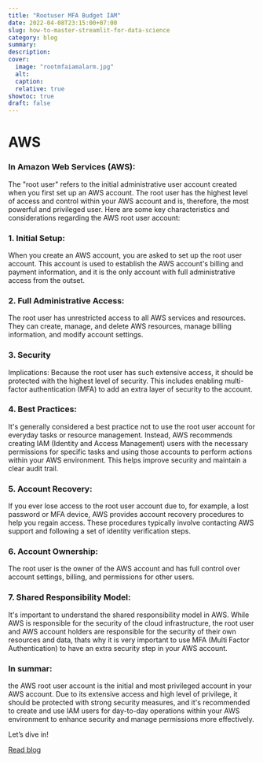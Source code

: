 ```yaml
---
title: "Rootuser MFA Budget IAM"
date: 2022-04-08T23:15:00+07:00
slug: how-to-master-streamlit-for-data-science
category: blog 
summary:
description: 
cover:
  image: "rootmfaiamalarm.jpg" 
  alt:
  caption: 
  relative: true
showtoc: true
draft: false
---
```


# AWS

### In Amazon Web Services (AWS):

The "root user" refers to the initial administrative user account created when you first set up an AWS account. The root user has the highest level of access and control within your AWS account and is, therefore, the most powerful and privileged user. Here are some key characteristics and considerations regarding the AWS root user account:

### 1. Initial Setup: 
When you create an AWS account, you are asked to set up the root user account. This account is used to establish the AWS account's billing and payment information, and it is the only account with full administrative access from the outset. 

### 2. Full Administrative Access: 
The root user has unrestricted access to all AWS services and resources. They can create, manage, and delete AWS resources, manage billing information, and modify account settings. 

### 3. Security 
Implications: Because the root user has such extensive access, it should be protected with the highest level of security. This includes enabling multi-factor authentication (MFA) to add an extra layer of security to the account. 

### 4. Best Practices: 
It's generally considered a best practice not to use the root user account for everyday tasks or resource management. Instead, AWS recommends creating IAM (Identity and Access Management) users with the necessary permissions for specific tasks and using those accounts to perform actions within your AWS environment. This helps improve security and maintain a clear audit trail. 

### 5. Account Recovery: 
If you ever lose access to the root user account due to, for example, a lost password or MFA device, AWS provides account recovery procedures to help you regain access. These procedures typically involve contacting AWS support and following a set of identity verification steps. 

### 6. Account Ownership: 
The root user is the owner of the AWS account and has full control over account settings, billing, and permissions for other users. 

### 7. Shared Responsibility Model: 
It's important to understand the shared responsibility model in AWS. While AWS is responsible for the security of the cloud infrastructure, the root user and AWS account holders are responsible for the security of their own resources and data, thats why it is very important to use MFA (Multi Factor Authentication) to have an extra security step in your AWS account. 

### In summar:
 the AWS root user account is the initial and most privileged account in your AWS account. Due to its extensive access and high level of privilege, it should be protected with strong security measures, and it's recommended to create and use IAM users for day-to-day operations within your AWS environment to enhance security and manage permissions more effectively. 

Let’s dive in!

[Read blog](https://blog.streamlit.io/how-to-master-streamlit-for-data-science/)